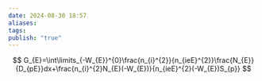 ```yaml
---
date: 2024-08-30 18:57
aliases: 
tags: 
publish: "true"
---
```

$$
G_{E}=\int\limits_{-W_{E}}^{0}\frac{n_{i}^{2}}{n_{ieE}^{2}}\frac{N_{E}}{D_{pE}}dx+\frac{n_{i}^{2}N_{E}(-W_{E})}{n_{ieE}^{2}(-W_{E})S_{p}}
$$
